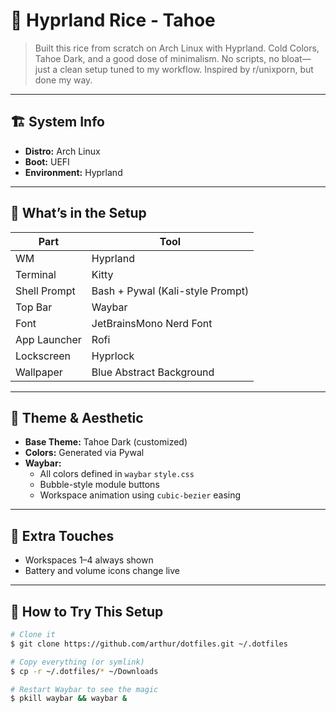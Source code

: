 # 🌿 Hyprland Rice - Tahoe

> Built this rice from scratch on Arch Linux with Hyprland. Cold Colors, Tahoe Dark, and a good dose of minimalism. No scripts, no bloat—just a clean setup tuned to my workflow. Inspired by r/unixporn, but done my way.

---

## 🏗️ System Info

- **Distro:** Arch Linux
- **Boot:** UEFI
- **Environment:** Hyprland

---

## 🧩 What’s in the Setup

| Part         | Tool                             |
| ------------ | -------------------------------- |
| WM           | Hyprland                   |
| Terminal     | Kitty                       |
| Shell Prompt | Bash + Pywal (Kali-style Prompt) |
| Top Bar      | Waybar                      |
| Font         | JetBrainsMono Nerd Font          |
| App Launcher | Rofi                         |
| Lockscreen   | Hyprlock                    |
| Wallpaper    | Blue Abstract Background        |

---

## 🎨 Theme & Aesthetic

- **Base Theme:** Tahoe Dark (customized)
- **Colors:** Generated via Pywal
- **Waybar:**
  - All colors defined in `waybar` `style.css`
  - Bubble-style module buttons
  - Workspace animation using `cubic-bezier` easing

---

## 🧠 Extra Touches

- Workspaces 1–4 always shown 
- Battery and volume icons change live

---

## 🚀 How to Try This Setup

```bash
# Clone it
$ git clone https://github.com/arthur/dotfiles.git ~/.dotfiles

# Copy everything (or symlink)
$ cp -r ~/.dotfiles/* ~/Downloads

# Restart Waybar to see the magic
$ pkill waybar && waybar &
```
